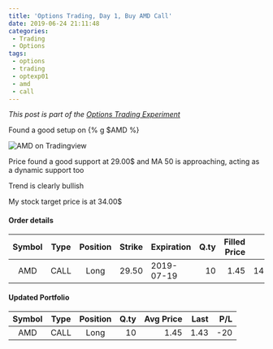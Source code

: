 ```yaml
---
title: 'Options Trading, Day 1, Buy AMD Call'
date: 2019-06-24 21:11:48
categories:
 - Trading
 - Options
tags:
 - options
 - trading
 - optexp01
 - amd
 - call
---
```


*This post is part of the [Options Trading Experiment](/2019/06/23/options-trading-day-0)*

Found a good setup on {% g $AMD %}

![AMD on Tradingview](https://www.tradingview.com/x/TpfSgZs7/)

Price found a good support at 29.00$ and MA 50 is approaching, acting as a dynamic support too

Trend is clearly bullish

My stock target price is at 34.00$

#### Order details

[//]: # (use https://www.tablesgenerator.com/markdown_tables for creating tables)

| Symbol | Type | Position | Strike | Expiration | Q.ty | Filled Price |      Cost | Commissions | Status |
|:------:|:----:|:--------:|-------:|------------|-----:|-------------:|----------:|------------:|--------|
| AMD    | CALL |   Long   |  29.50 | 2019-07-19 |   10 |         1.45 |   1450.00 |          10 | Filled |


#### Updated Portfolio

|      Symbol     | Type | Position | Q.ty | Avg Price | Last    | P/L  |
|:---------------:|:----:|:--------:|-----:|----------:|--------:|-----:|
| AMD             | CALL | Long     |   10 |      1.45 | 1.43    | -20  |

